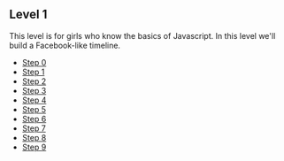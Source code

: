 ## Level 1

This level is for girls who know the basics of Javascript.
In this level we'll build a Facebook-like timeline.

* [Step 0](00-draw-element.md)
* [Step 1](01-draw-first-element-from-response.md)
* [Step 2](02-draw-all-elements-from-response.md)
* [Step 3](03-form.md)
* [Step 4](04-form-event.md)
* [Step 5](05-create-post.md)
* [Step 6](06-form-validation.md)
* [Step 7](07-refresh-messages.md)
* [Step 8](08-refresh-button.md)
* [Step 9](09-auto-refresh.md)
